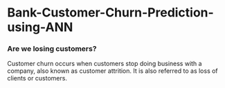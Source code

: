 # Bank-Customer-Churn-Prediction-using-ANN

### Are we losing customers?
Customer churn occurs when customers stop doing business with a company, also known as customer
attrition. It is also referred to as loss of clients or customers.
